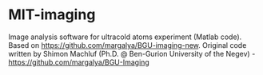 # MIT-imaging
Image analysis software for ultracold atoms experiment (Matlab code).
Based on https://github.com/margalya/BGU-imaging-new.
Original code written by Shimon Machluf (Ph.D. @ Ben-Gurion University of the Negev) - https://github.com/margalya/BGU-Imaging
